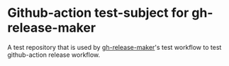 # Github-action test-subject for gh-release-maker

A test repository that is used by [gh-release-maker](https://github.com/kattecon/gh-release-maker)'s test workflow to test github-action release workflow.
